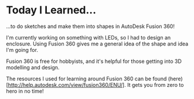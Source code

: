 # Today I Learned...

...to do sketches and make them into shapes in AutoDesk Fusion 360!

I'm currently working on something with LEDs, so I had to design an enclosure. Using Fusion 360 gives me a general idea of the shape and idea I'm going for.

Fusion 360 is free for hobbyists, and it's helpful for those getting into 3D modelling and design.

The resources I used for learning around Fusion 360 can be found (here)[http://help.autodesk.com/view/fusion360/ENU/]. It gets you from zero to hero in no time!
